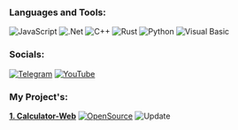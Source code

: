### Languages and Tools:
![JavaScript](https://img.shields.io/badge/-JavaScript-090909?style=for-the-badge&logo=JavaScript&logoColor=E9D54D)
![.Net](https://img.shields.io/badge/-Framework-090909?style=for-the-badge&logo=.net&logoColor=E5D3FF)
![C++](https://img.shields.io/badge/-C++-090909?style=for-the-badge&logo=C%2b%2b&logoColor=6296CC)
![Rust](https://img.shields.io/badge/-Rust-090909?style=for-the-badge&logo=Rust&logoColor=6296CC)
![Python](https://img.shields.io/badge/-Python-090909?style=for-the-badge&logo=Python&logoColor=green)
![Visual Basic](https://img.shields.io/badge/-Visual%20Basic-090909?style=for-the-badge&logo=VisualBasic&logoColor=White)

### Socials:
[![Telegram](https://img.shields.io/badge/-Telegram-090909?style=for-the-badge&logo=telegram&logoColor=27A0D9)](-)
[![YouTube](https://img.shields.io/badge/-YouTube-090909?style=for-the-badge&logo=YouTube&logoColor=FF0000)](https://www.youtube.com/@Nellose)

### My Project's:

**[1. Calculator-Web](https://github.com/Nellose/Calculator-Web)** [![OpenSource](https://img.shields.io/badge/OpenSource-✅-brightgreen)](LINK_TO_YOUR_OPEN_SOURCE_PAGE) ![Update](https://img.shields.io/badge/UPD-21.11.2023-blue)
